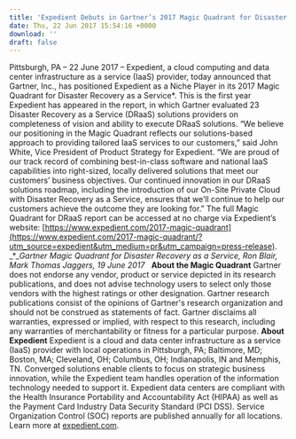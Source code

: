 ```yaml
---
title: 'Expedient Debuts in Gartner’s 2017 Magic Quadrant for Disaster Recovery as a Service'
date: Thu, 22 Jun 2017 15:54:16 +0000
download: ''
draft: false
---
```


Pittsburgh, PA – 22 June 2017 – Expedient, a cloud computing and data center infrastructure as a service (IaaS) provider, today announced that Gartner, Inc., has positioned Expedient as a Niche Player in its 2017 Magic Quadrant for Disaster Recovery as a Service\*. This is the first year Expedient has appeared in the report, in which Gartner evaluated 23 Disaster Recovery as a Service (DRaaS) solutions providers on completeness of vision and ability to execute DRaaS solutions. “We believe our positioning in the Magic Quadrant reflects our solutions-based approach to providing tailored IaaS services to our customers,” said John White, Vice President of Product Strategy for Expedient. “We are proud of our track record of combining best-in-class software and national IaaS capabilities into right-sized, locally delivered solutions that meet our customers’ business objectives. Our continued innovation in our DRaaS solutions roadmap, including the introduction of our On-Site Private Cloud with Disaster Recovery as a Service, ensures that we’ll continue to help our customers achieve the outcome they are looking for.” The full Magic Quadrant for DRaaS report can be accessed at no charge via Expedient’s website: [https://www.expedient.com/2017-magic-quadrant](https://www.expedient.com/2017-magic-quadrant/?utm_source=expedient&utm_medium=pr&utm_campaign=press-release). _\*__Gartner Magic Quadrant for Disaster Recovery as a Service, Ron Blair, Mark Thomas Jaggers,_ _19 June 2017_   **About the Magic Quadrant** Gartner does not endorse any vendor, product or service depicted in its research publications, and does not advise technology users to select only those vendors with the highest ratings or other designation. Gartner research publications consist of the opinions of Gartner's research organization and should not be construed as statements of fact. Gartner disclaims all warranties, expressed or implied, with respect to this research, including any warranties of merchantability or fitness for a particular purpose.  **About Expedient** Expedient is a cloud and data center infrastructure as a service (IaaS) provider with local operations in Pittsburgh, PA; Baltimore, MD; Boston, MA; Cleveland, OH; Columbus, OH; Indianapolis, IN and Memphis, TN. Converged solutions enable clients to focus on strategic business innovation, while the Expedient team handles operation of the information technology needed to support it. Expedient data centers are compliant with the Health Insurance Portability and Accountability Act (HIPAA) as well as the Payment Card Industry Data Security Standard (PCI DSS). Service Organization Control (SOC) reports are published annually for all locations. Learn more at [expedient.com](https://www.expedient.com/).